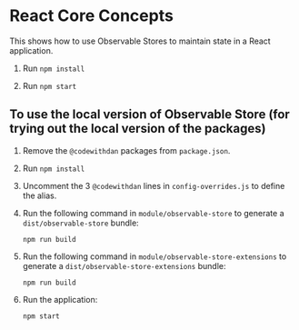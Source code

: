 # React Core Concepts

This shows how to use Observable Stores to maintain state in a React application. 

1. Run `npm install`

1. Run `npm start`

## To use the local version of Observable Store (for trying out the local version of the packages)

1. Remove the `@codewithdan` packages from `package.json`.

1. Run `npm install`

1. Uncomment the 3 `@codewithdan` lines in `config-overrides.js` to define the alias.

1. Run the following command in `module/observable-store` to generate a `dist/observable-store` bundle:

    `npm run build`

1. Run the following command in `module/observable-store-extensions` to generate a `dist/observable-store-extensions` bundle:

    `npm run build`

1. Run the application:

    `npm start`
    


